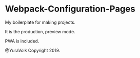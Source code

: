 # Webpack-Configuration-Pages
My boilerplate for making projects.

It is the production, preview mode.

PWA is included.

@YuraVolk Copyright 2019.
